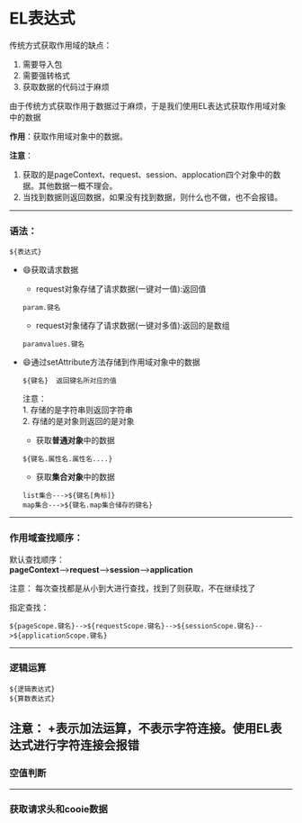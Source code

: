 # EL表达式

传统方式获取作用域的缺点：
   1. 需要导入包
   2. 需要强转格式
   3. 获取数据的代码过于麻烦
   
由于传统方式获取作用于数据过于麻烦，于是我们使用EL表达式获取作用域对象中的数据

**作用**：获取作用域对象中的数据。

**注意**：</br>
   1. 获取的是pageContext、request、session、applocation四个对象中的数据。其他数据一概不理会。
   2. 当找到数据则返回数据，如果没有找到数据，则什么也不做，也不会报错。
---   
### 语法：
```
${表达式}
```

- :smile:获取请求数据
   - request对象存储了请求数据(一键对一值):返回值
   ```
   param.键名
   ```
   - request对象储存了请求数据(一键对多值):返回的是数组
   ```
   paramvalues.键名
   ```

- :smile:通过setAttribute方法存储到作用域对象中的数据
   ```
   ${键名}  返回键名所对应的值
   ```
   注意：</br>
      1. 存储的是字符串则返回字符串</br>
      2. 存储的是对象则返回的是对象
   
   - 获取**普通对象**中的数据
   ```
   ${键名.属性名.属性名....}
   ```
   - 获取**集合对象**中的数据
   ```
   list集合--->${键名[角标]}
   map集合--->${键名.map集合储存的键名}
   ```
---
### 作用域查找顺序：

默认查找顺序：</br>
**pageContext**-->**request**-->**session**-->**application**

注意：
  每次查找都是从小到大进行查找，找到了则获取，不在继续找了
  
指定查找：
  ```
  ${pageScope.键名}-->${requestScope.键名}-->${sessionScope.键名}-->${applicationScope.键名}
  ```
---
### 逻辑运算
```
${逻辑表达式}
${算数表达式}
```
注意：
+表示加法运算，不表示字符连接。使用EL表达式进行字符连接会报错
---
### 空值判断

---
### 获取请求头和cooie数据


